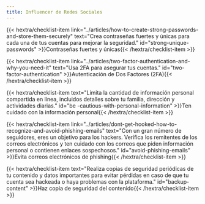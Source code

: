 ```yaml
---
title: Influencer de Redes Sociales
---
```

{{< hextra/checklist-item link="../articles/how-to-create-strong-passwords-and-store-them-securely" text="Crea contraseñas fuertes y únicas para cada una de tus cuentas para mejorar la seguridad." id="strong-unique-passwords" >}}Contraseñas fuertes y únicas{{< /hextra/checklist-item >}}

{{< hextra/checklist-item link="../articles/two-factor-authentication-and-why-you-need-it" text="Usa 2FA para asegurar tus cuentas." id="two-factor-authentication" >}}Autenticación de Dos Factores (2FA){{< /hextra/checklist-item >}}

{{< hextra/checklist-item text="Limita la cantidad de información personal compartida en línea, incluidos detalles sobre tu familia, dirección y actividades diarias." id="be -cautious-with-personal-information" >}}Ten cuidado con la información personal{{< /hextra/checklist-item >}}

{{< hextra/checklist-item link="../articles/dont-get-hooked-how-to-recognize-and-avoid-phishing-emails" text="Con un gran número de seguidores, eres un objetivo para los hackers. Verifica los remitentes de los correos electrónicos y ten cuidado con los correos que piden información personal o contienen enlaces sospechosos." id="avoid-phishing-emails" >}}Evita correos electrónicos de phishing{{< /hextra/checklist-item >}}

{{< hextra/checklist-item text="Realiza copias de seguridad periódicas de tu contenido y datos importantes para evitar pérdidas en caso de que tu cuenta sea hackeada o haya problemas con la plataforma." id="backup-content" >}}Haz copia de seguridad del contenido{{< /hextra/checklist-item >}}